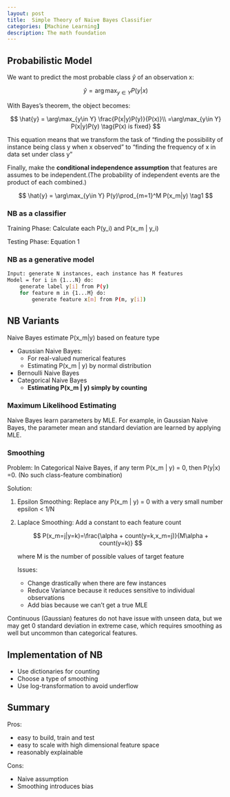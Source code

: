 ```yaml
---
layout: post
title:  Simple Theory of Naive Bayes Classifier
categories: [Machine Learning]
description: The math foundation
---
```


## Probabilistic Model

We want to predict the most probable class $\hat{y}$ of an observation x: 

$$
\hat{y} = \arg\max_{y\in Y} P(y|x)
$$

With Bayes’s theorem, the object becomes:

$$
\hat{y} = \arg\max_{y\in Y} \frac{P(x|y)P(y)}{P(x)}\\
 =\arg\max_{y\in Y} P(x|y)P(y) \tag{P(x) is fixed}
$$

This equation means that we transform the task of “finding the possibility of instance being class y when x observed” to “finding the frequency of x in data set under class y” 

Finally, make the **conditional independence assumption** that features are assumes to be independent.(The probability of independent events are the product of each combined.) 

$$
\hat{y} = \arg\max_{y\in Y} P(y)\prod_{m=1}^M P(x_m|y) \tag1
$$

### NB as a classifier

Training Phase: Calculate each P(y_i) and P(x_m \| y_i)

Testing Phase: Equation 1

### NB as a generative model

```bash
Input: generate N instances, each instance has M features
Model = for i in {1...N} do:
	generate label y[i] from P(y)
	for feature m in {1...M} do:
		generate feature x[m] from P(m, y[i])
```

## NB Variants

Naive Bayes estimate P(x_m\|y) based on feature type

- Gaussian Naive Bayes:
    - For real-valued numerical features
    - Estimating P(x_m \| y) by normal distribution
- Bernoulli Naive Bayes
- Categorical Naive Bayes
    - **Estimating P(x_m \| y) simply by counting**

### Maximum Likelihood Estimating

Naive Bayes learn parameters by MLE. For example, in Gaussian Naive Bayes, the parameter mean and standard deviation are learned by applying MLE. 

### Smoothing

Problem: In Categorical Naive Bayes, if any term P(x_m \| y) = 0, then P(y\|x) =0. (No such class-feature combination)

Solution: 

1. Epsilon Smoothing: Replace any P(x_m \| y) = 0 with a very small number epsilon < 1/N
2. Laplace Smoothing: Add a constant to each feature count
    
    $$
    P(x_m=j|y=k)=\frac{\alpha + count(y=k,x_m=j)}{M\alpha + count(y=k)}
    $$
    
    where M is the number of possible values of target feature
    
    Issues:
    
    - Change drastically when there are few instances
    - Reduce Variance because it reduces sensitive to individual observations
    - Add bias because we can’t get a true MLE

Continuous (Gaussian) features do not have issue with unseen data, but we may get 0 standard deviation in extreme case, which requires smoothing as well but uncommon than categorical features. 

## Implementation of NB

- Use dictionaries for counting
- Choose a type of smoothing
- Use log-transformation to avoid underflow

## Summary

Pros:

- easy to build, train and test
- easy to scale with high dimensional feature space
- reasonably explainable

Cons:

- Naive assumption
- Smoothing introduces bias